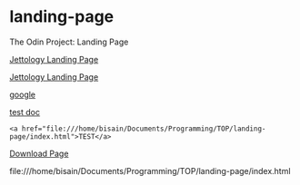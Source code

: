 # landing-page
The Odin Project: Landing Page

[Jettology Landing Page](////home/bisain/Documents/Programming/TOP/landing-page/index.html)

[Jettology Landing Page](file:///home/bisain/Documents/Programming/TOP/landing-page/index.html)


[google](https://google.com)

[test doc](file:///home/bisain/Documents/test.txt)

 
 
`
<a href="file:///home/bisain/Documents/Programming/TOP/landing-page/index.html">TEST</a>
`

<a href="file:///home/bisain/Documents/Programming/TOP/landing-page/index.html" target="_top">Download Page</a>

file:///home/bisain/Documents/Programming/TOP/landing-page/index.html
